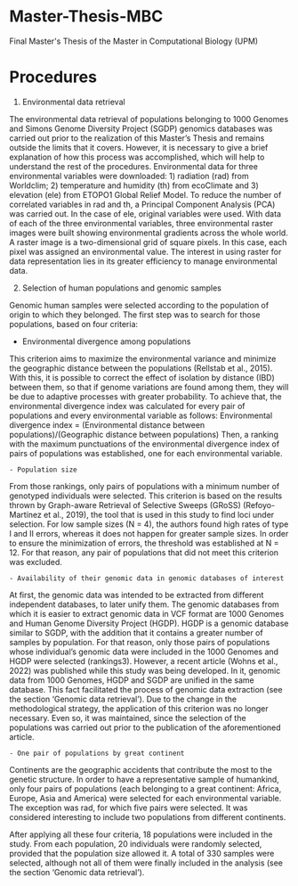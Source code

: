 # Master-Thesis-MBC
Final Master's Thesis of the Master in Computational Biology (UPM)

# Procedures 
1. Environmental data retrieval 

The environmental data retrieval of populations belonging to 1000 Genomes and Simons Genome Diversity Project (SGDP) genomics databases was carried out prior to the realization of this Master’s Thesis and remains outside the limits that it covers. However, it is necessary to give a brief explanation of how this process was accomplished, which will help to understand the rest of the procedures. 
Environmental data for three environmental variables were downloaded: 1) radiation (rad) from Worldclim; 2) temperature and humidity (th) from ecoClimate and 3) elevation (ele) from ETOPO1 Global Relief Model. To reduce the number of correlated variables in rad and th, a Principal Component Analysis (PCA) was carried out. In the case of ele, original variables were used. With data of each of the three environmental variables, three environmental raster images were built showing environmental gradients across the whole world. A raster image is a two-dimensional grid of square pixels. In this case, each pixel was assigned an environmental value. The interest in using raster for data representation lies in its greater efficiency to manage environmental data.

2. Selection of human populations and genomic samples 

Genomic human samples were selected according to the population of origin to which they belonged. The first step was to search for those populations, based on four criteria: 
	
  - Environmental divergence among populations
  
This criterion aims to maximize the environmental variance and minimize the geographic distance between the populations (Rellstab et al., 2015). With this, it is possible to correct the effect of isolation by distance (IBD) between them, so that if genome variations are found among them, they will be due to adaptive processes with greater probability.  To achieve that, the environmental divergence index was calculated for every pair of populations and every environmental variable as follows:
Environmental divergence index = (Environmental distance between populations)/(Geographic distance between populations)
Then, a ranking with the maximum punctuations of the environmental divergence index of pairs of populations was established, one for each environmental variable. 

	- Population size
  
From those rankings, only pairs of populations with a minimum number of genotyped individuals were selected. This criterion is based on the results thrown by Graph-aware Retrieval of Selective Sweeps (GRoSS) (Refoyo-Martínez et al., 2019), the tool that is used in this study to find loci under selection. For low sample sizes (N = 4), the authors found high rates of type I and II errors, whereas it does not happen for greater sample sizes. In order to ensure the minimization of errors, the threshold was established at N = 12. For that reason, any pair of populations that did not meet this criterion was excluded.

	- Availability of their genomic data in genomic databases of interest
  
At first, the genomic data was intended to be extracted from different independent databases, to later unify them. The genomic databases from which it is easier to extract genomic data in VCF format are 1000 Genomes and Human Genome Diversity Project (HGDP). HGDP is a genomic database similar to SGDP, with the addition that it contains a greater number of samples by population. For that reason, only those pairs of populations whose individual’s genomic data were included in the 1000 Genomes and HGDP were selected (rankings3). However, a recent article (Wohns et al., 2022) was published while this study was being developed. In it, genomic data from 1000 Genomes, HGDP and SGDP are unified in the same database. This fact facilitated the process of genomic data extraction (see the section ‘Genomic data retrieval’). Due to the change in the methodological strategy, the application of this criterion was no longer necessary. Even so, it was maintained, since the selection of the populations was carried out prior to the publication of the aforementioned article.

	- One pair of populations by great continent 
  
Continents are the geographic accidents that contribute the most to the genetic structure. In order to have a representative sample of humankind, only four pairs of populations (each belonging to a great continent: Africa, Europe, Asia and America) were selected for each environmental variable. The exception was rad, for which five pairs were selected. It was considered interesting to include two populations from different continents. 

After applying all these four criteria, 18 populations were included in the study. From each population, 20 individuals were randomly selected, provided that the population size allowed it. A total of 330 samples were selected, although not all of them were finally included in the analysis (see the section ‘Genomic data retrieval’).

